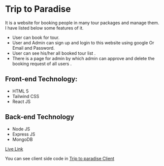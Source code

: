 # Trip to Paradise

It is a website for booking people in many tour packages and manage them. I have listed below some features of it.

- User can book for tour.
- User and Admin can sign up and login to this website using google Or Email and Password.
- User can see his/her all booked tour list .
- There is a page for admin by which admin can approve and delete the booking request of all users .

## Front-end Technology:

- HTML 5
- Tailwind CSS
- React JS

## Back-end Technology

- Node JS
- Express JS
- MongoDB

[Live Link](https://trip-to-paradise-new.web.app/)

You can see client side code in [Trip to paradise Client](https://github.com/DebabrataSaha-570/trip-to-paradise-client)
